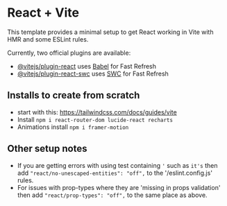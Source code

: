 # React + Vite

This template provides a minimal setup to get React working in Vite with HMR and some ESLint rules.

Currently, two official plugins are available:

- [@vitejs/plugin-react](https://github.com/vitejs/vite-plugin-react/blob/main/packages/plugin-react/README.md) uses [Babel](https://babeljs.io/) for Fast Refresh
- [@vitejs/plugin-react-swc](https://github.com/vitejs/vite-plugin-react-swc) uses [SWC](https://swc.rs/) for Fast Refresh

## Installs to create from scratch
* start with this: https://tailwindcss.com/docs/guides/vite 
* Install `npm i react-router-dom lucide-react recharts`
* Animations install `npm i framer-motion`

## Other setup notes
* If you are getting errors with using test containing `'` such as `it's` then add `"react/no-unescaped-entities": "off",` to the '/eslint.config.js' rules.
* For issues with prop-types where they are 'missing in props validation' then add `"react/prop-types": "off",` to the same place as above.